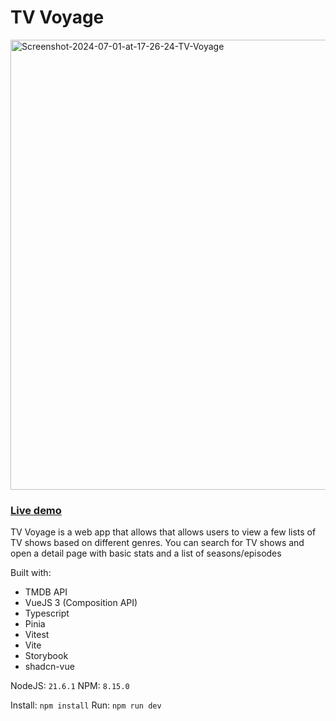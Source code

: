 # TV Voyage

<img src="https://i.ibb.co/t25kyjT/Screenshot-2024-07-01-at-17-26-24-TV-Voyage.png" alt="Screenshot-2024-07-01-at-17-26-24-TV-Voyage" border="0" width="1920px" height="720px" >

### [Live demo](https://tv-voyage.vercel.app/)

TV Voyage is a web app that allows that allows users to view a few lists of TV shows based on different genres.
You can search for TV shows and open a detail page with basic stats and a list of seasons/episodes

Built with:

- TMDB API
- VueJS 3 (Composition API)
- Typescript
- Pinia
- Vitest
- Vite
- Storybook
- shadcn-vue

NodeJS: `21.6.1`
NPM: `8.15.0`

Install:
`npm install`
Run:
`npm run dev`
